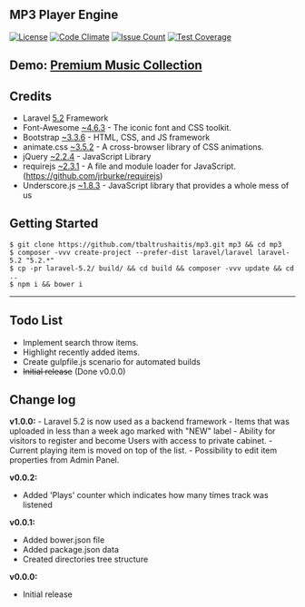 ## MP3 Player Engine

[![License](https://img.shields.io/badge/license-MIT-green.svg?style=flat)](http://tbaltrushaitis.mit-license.org/)
[![Code Climate](https://codeclimate.com/github/tbaltrushaitis/mp3/badges/gpa.svg)](https://codeclimate.com/github/tbaltrushaitis/mp3)
[![Issue Count](https://codeclimate.com/github/tbaltrushaitis/mp3/badges/issue_count.svg)](https://codeclimate.com/github/tbaltrushaitis/mp3)
[![Test Coverage](https://codeclimate.com/github/tbaltrushaitis/mp3/badges/coverage.svg)](https://codeclimate.com/github/tbaltrushaitis/mp3/coverage)

## Demo: [Premium Music Collection](http://mp3.gsm-center.com.ua)

## Credits

* Laravel [5.2](https://laravel.com/docs/5.2) Framework
* Font-Awesome [~4.6.3](http://fontawesome.io/) - The iconic font and CSS toolkit.
* Bootstrap [~3.3.6](http://getbootstrap.com) - HTML, CSS, and JS framework
* animate.css [~3.5.2](http://daneden.github.io/animate.css/) - A cross-browser library of CSS animations.
* jQuery [~2.2.4](http://jquery.com/) - JavaScript Library
* requirejs [~2.3.1](http://requirejs.org) - A file and module loader for JavaScript. (https://github.com/jrburke/requirejs)
* Underscore.js [~1.8.3](http://underscorejs.org) - JavaScript library that provides a whole mess of us

## Getting Started ##
    $ git clone https://github.com/tbaltrushaitis/mp3.git mp3 && cd mp3
    $ composer -vvv create-project --prefer-dist laravel/laravel laravel-5.2 "5.2.*"
    $ cp -pr laravel-5.2/ build/ && cd build && composer -vvv update && cd ..
    $ npm i && bower i

---------

## Todo List ##
- Implement search throw items.
- Highlight recently added items.
- Create gulpfile.js scenario for automated builds
- ~~Initial release~~ (Done v0.0.0)

## Change log ##

**v1.0.0:**
    - Laravel 5.2 is now used as a backend framework
    - Items that was uploaded in less than a week ago marked with "NEW" label
    - Ability for visitors to register and become Users with access to private cabinet.
    - Current playing item is moved on top of the list.
    - Possibility to edit item properties from Admin Panel.

**v0.0.2:**
- Added 'Plays' counter which indicates how many times track was listened

**v0.0.1:**
- Added bower.json file
- Added package.json data
- Created directories tree structure

**v0.0.0:**
- Initial release
